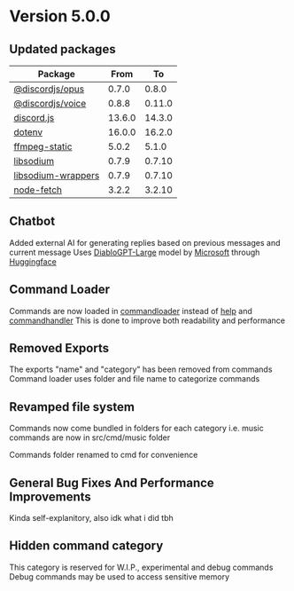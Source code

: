 # Version 5.0.0

## Updated packages

Package              | From   | To
-------------------- | ------ | ------
[@discordjs/opus]    | 0.7.0  | 0.8.0
[@discordjs/voice]   | 0.8.8  | 0.11.0
[discord.js]         | 13.6.0 | 14.3.0
[dotenv]             | 16.0.0 | 16.2.0
[ffmpeg-static]      | 5.0.2  | 5.1.0
[libsodium]          | 0.7.9  | 0.7.10
[libsodium-wrappers] | 0.7.9  | 0.7.10
[node-fetch]         | 3.2.2  | 3.2.10

## Chatbot
Added external AI for generating replies based on previous messages and current message
Uses [DiabloGPT-Large] model by [Microsoft] through [Huggingface]

## Command Loader
Commands are now loaded in [commandloader] instead of [help] and [commandhandler]
This is done to improve both readability and performance

## Removed Exports
The exports "name" and "category" has been removed from commands
Command loader uses folder and file name to categorize commands

## Revamped file system
Commands now come bundled in folders for each category
i.e. music commands are now in src/cmd/music folder

Commands folder renamed to cmd for convenience

## General Bug Fixes And Performance Improvements
Kinda self-explanitory, also idk what i did tbh

## Hidden command category
This category is reserved for W.I.P., experimental and debug commands
Debug commands may be used to access sensitive memory

[//]: # (Variables)

[@discordjs/opus]: https://npmjs.com/package/@discordjs/opus
[@discordjs/voice]: https://npmjs.com/package/@discordjs/voice
[discord.js]: https://npmjs.com/package/discord.js
[dotenv]: https://npmjs.com/package/dotenv
[ffmpeg-static]: https://npmjs.com/package/ffmpeg-static
[libsodium]: https://npmjs.com/package/libsodium
[libsodium-wrappers]: https://npmjs.com/package/libsodium-wrappers
[node-fetch]: https://npmjs.com/package/node-fetch

[DiabloGPT-Large]: https://api-inference.huggingface.co/models/microsoft/DialoGPT-large
[Microsoft]: https://microsoft.com
[Huggingface]: https://huggingface.co

[commandloader]: https://github.com/PixlBrosG/PixlBot/blob/master/src/commandloader.js
[commandhandler]:https://github.com/PixlBrosG/PixlBot/blob/master/src/commandhandler.js
[help]: https://github.com/PixlBrosG/PixlBot/blob/master/src/cmd/commands/help.js